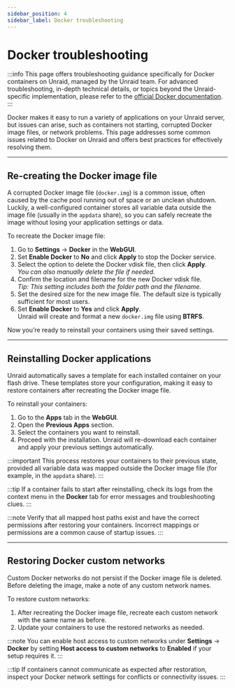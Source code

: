 ```yaml
---
sidebar_position: 4
sidebar_label: Docker troubleshooting
---
```


# Docker troubleshooting

:::info
This page offers troubleshooting guidance specifically for Docker containers on Unraid, managed by the Unraid team. For advanced troubleshooting, in-depth technical details, or topics beyond the Unraid-specific implementation, please refer to the [official Docker documentation](https://docs.docker.com/).
:::

Docker makes it easy to run a variety of applications on your Unraid server, but issues can arise, such as containers not starting, corrupted Docker image files, or network problems. This page addresses some common issues related to Docker on Unraid and offers best practices for effectively resolving them.

---

## Re-creating the Docker image file

A corrupted Docker image file (`docker.img`) is a common issue, often caused by the cache pool running out of space or an unclean shutdown. Luckily, a well-configured container stores all variable data outside the image file (usually in the `appdata` share), so you can safely recreate the image without losing your application settings or data.

To recreate the Docker image file:

1. Go to **Settings** → **Docker** in the **WebGUI**.
2. Set **Enable Docker** to **No** and click **Apply** to stop the Docker service.
3. Select the option to delete the Docker vdisk file, then click **Apply**.  
   _You can also manually delete the file if needed._
4. Confirm the location and filename for the new Docker vdisk file.  
   _Tip: This setting includes both the folder path and the filename._
5. Set the desired size for the new image file. The default size is typically sufficient for most users.
6. Set **Enable Docker** to **Yes** and click **Apply**.  
   Unraid will create and format a new `docker.img` file using **BTRFS**.

Now you’re ready to reinstall your containers using their saved settings.

---

## Reinstalling Docker applications

Unraid automatically saves a template for each installed container on your flash drive. These templates store your configuration, making it easy to restore containers after recreating the Docker image file.

To reinstall your containers:

1. Go to the **Apps** tab in the **WebGUI**.
2. Open the **Previous Apps** section.
3. Select the containers you want to reinstall.
4. Proceed with the installation. Unraid will re-download each container and apply your previous settings automatically.

:::important
This process restores your containers to their previous state, provided all variable data was mapped outside the Docker image file (for example, in the `appdata` share).
:::

:::tip
If a container fails to start after reinstalling, check its logs from the context menu in the **Docker** tab for error messages and troubleshooting clues.
:::

:::note
Verify that all mapped host paths exist and have the correct permissions after restoring your containers. Incorrect mappings or permissions are a common cause of startup issues.
:::

---

## Restoring Docker custom networks

Custom Docker networks do not persist if the Docker image file is deleted. Before deleting the image, make a note of any custom network names.

To restore custom networks:

1. After recreating the Docker image file, recreate each custom network with the same name as before.
2. Update your containers to use the restored networks as needed.

:::note
You can enable host access to custom networks under **Settings** → **Docker** by setting **Host access to custom networks** to **Enabled** if your setup requires it.
:::

:::tip
If containers cannot communicate as expected after restoration, inspect your Docker network settings for conflicts or connectivity issues.
:::
